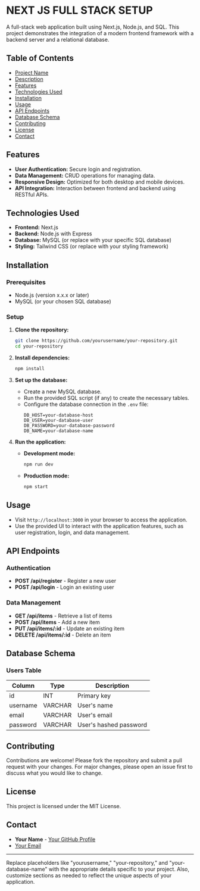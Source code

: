 # NEXT JS FULL STACK SETUP

A full-stack web application built using Next.js, Node.js, and SQL. This project demonstrates the integration of a modern frontend framework with a backend server and a relational database.

## Table of Contents

- [Project Name](#project-name)
- [Description](#description)
- [Features](#features)
- [Technologies Used](#technologies-used)
- [Installation](#installation)
- [Usage](#usage)
- [API Endpoints](#api-endpoints)
- [Database Schema](#database-schema)
- [Contributing](#contributing)
- [License](#license)
- [Contact](#contact)

## Features

- **User Authentication:** Secure login and registration.
- **Data Management:** CRUD operations for managing data.
- **Responsive Design:** Optimized for both desktop and mobile devices.
- **API Integration:** Interaction between frontend and backend using RESTful APIs.

## Technologies Used

- **Frontend:** Next.js
- **Backend:** Node.js with Express
- **Database:** MySQL (or replace with your specific SQL database)
- **Styling:** Tailwind CSS (or replace with your styling framework)

## Installation

### Prerequisites

- Node.js (version x.x.x or later)
- MySQL (or your chosen SQL database)

### Setup

1. **Clone the repository:**
   ```bash
   git clone https://github.com/yourusername/your-repository.git
   cd your-repository
   ```

2. **Install dependencies:**
   ```bash
   npm install
   ```

3. **Set up the database:**
   - Create a new MySQL database.
   - Run the provided SQL script (if any) to create the necessary tables.
   - Configure the database connection in the `.env` file:
     ```
     DB_HOST=your-database-host
     DB_USER=your-database-user
     DB_PASSWORD=your-database-password
     DB_NAME=your-database-name
     ```

4. **Run the application:**
   - **Development mode:**
     ```bash
     npm run dev
     ```
   - **Production mode:**
     ```bash
     npm start
     ```

## Usage

- Visit `http://localhost:3000` in your browser to access the application.
- Use the provided UI to interact with the application features, such as user registration, login, and data management.

## API Endpoints

### Authentication

- **POST /api/register** - Register a new user
- **POST /api/login** - Login an existing user

### Data Management

- **GET /api/items** - Retrieve a list of items
- **POST /api/items** - Add a new item
- **PUT /api/items/:id** - Update an existing item
- **DELETE /api/items/:id** - Delete an item

## Database Schema

### Users Table

| Column   | Type    | Description         |
|----------|---------|---------------------|
| id       | INT     | Primary key         |
| username | VARCHAR | User's name         |
| email    | VARCHAR | User's email        |
| password | VARCHAR | User's hashed password |


## Contributing

Contributions are welcome! Please fork the repository and submit a pull request with your changes. For major changes, please open an issue first to discuss what you would like to change.

## License

This project is licensed under the MIT License.

## Contact

- **Your Name** - [Your GitHub Profile](https://github.com/yourusername)
- [Your Email](mailto:youremail@example.com)

---

Replace placeholders like "yourusername," "your-repository," and "your-database-name" with the appropriate details specific to your project. Also, customize sections as needed to reflect the unique aspects of your application.
